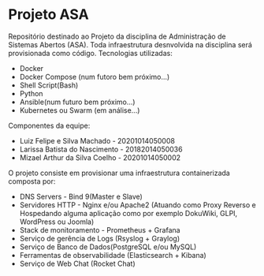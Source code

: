 # Projeto ASA

Repositório destinado ao Projeto da disciplina de Administração de Sistemas Abertos (ASA). Toda infraestrutura desnvolvida na disciplina será provisionada como código. Tecnologias utilizadas:
  * Docker
  * Docker Compose (num futoro bem próximo...)
  * Shell Script(Bash)
  * Python
  * Ansible(num futuro bem próximo...)
  * Kubernetes ou Swarm (em análise...)
  
 Componentes da equipe:
  * Luiz Felipe e Silva Machado - 20201014050008
  * Larissa Batista do Nascimento - 20182014050036
  * Mizael Arthur da Silva Coelho - 20201014050002

O projeto consiste em provisionar uma infraestrutura containerizada composta por:

  * DNS Servers - Bind 9(Master e Slave)
  * Servidores HTTP - Nginx e/ou Apache2 (Atuando como Proxy Reverso e Hospedando alguma aplicação como por exemplo DokuWiki, GLPI, WordPress ou Joomla)
  * Stack de monitoramento - Prometheus + Grafana 
  * Serviço de gerência de Logs (Rsyslog + Graylog)
  * Serviço de Banco de Dados(PostgreSQL e/ou MySQL)
  * Ferramentas de observabilidade (Elasticsearch + Kibana)
  * Serviço de Web Chat (Rocket Chat)
  
